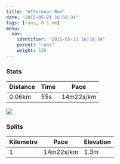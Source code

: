 ```yaml
---
title: "Afternoon Run"
date: "2015-05-21 16:58:34"
tags: [runs, 0-1 km]
menu:
  nav:
    identifier: "2015-05-21 16:58:34"
    parent: "runs"
    weight: 130
---
```


### Stats

| Distance | Time | Pace |
|----------|------|------|
|0.06km|55s|14m22s/km|

<img src='https://maps.googleapis.com/maps/api/staticmap?maptype=roadmap&path=enc:ka{dIljvNKlD&key=AIzaSyAfqMeaZ1CCJFGP5cWud__oZnT_Pybg-1M&size=800x800&markers=color:yellow|label:S|53.39174,-2.57719&markers=color:green|label:F|53.391799999999996,-2.57806'>

### Splits

| Kilometre | Pace | Elevation |
|------|------|-----------|
|1|14m22s/km|1.3m|

